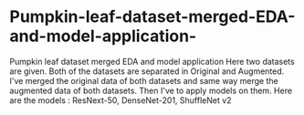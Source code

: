 # Pumpkin-leaf-dataset-merged-EDA-and-model-application-
Pumpkin leaf dataset merged EDA and model application   Here two datasets are given. Both of the datasets are separated in Original and Augmented. I've merged the original data of both datasets and same way merge the augmented data of both datasets. Then I've to apply models on them. Here are the models : ResNext-50, DenseNet-201, ShuffleNet v2
